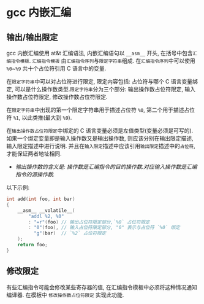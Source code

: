 # gcc 内嵌汇编

## 输出/输出限定

gcc 内嵌汇编使用 at&t 汇编语法, 内嵌汇编语句以 `__asm__` 开头, 在括号中包含`汇编指令模板`. `汇编指令模板` 由`汇编指令序列`与`限定字符串`组成. 在`汇编指令序列`中可以使用 `%0`~`%9` 共十个占位符引用 C 语言中的变量.

在`限定字符串`中可以对占位符进行限定, 限定内容包括: 占位符与哪个 C 语言变量绑定, 可以是什么操作数类型.`限定字符串`分为三个部分: 输出操作数占位符限定, 输入操作数占位符限定, 修改操作数占位符限定.

在`限定字符串`中出现的第一个限定字符串用于描述占位符 `%0`, 第二个用于描述占位符 `%1`, 以此类推(最大到 `%9`).

在`输出操作数占位符限定`中绑定的 C 语言变量必须是左值类型(变量必须是可写的). 如果一个绑定变量即是输入操作数又是输出操作数, 则应该分别在输出限定描述, 输入限定描述中进行说明. 并且在`输入限定`描述中应该引用`输出限定`描述中的`占位符`, 才能保证两者地址相同.

- *输出操作数的含义是: 操作数是汇编指令的目的操作数.对应输入操作数是汇编指令的源操作数.*

以下示例:

```c
int add(int foo, int bar)
{
    __asm__ __volatile__(
        "addl %2, %0"
        : "=r"(foo) // 输出占位符限定部分,`%0` 占位符限定
        : "0"(foo), // 输入占位符限定部分, "0" 表示与占位符 `%0` 绑定
          "g"(bar)  // `%2` 占位符限定
    );
    return foo;
}
```

## 修改限定

有些汇编指令可能会修改某些寄存器的值, 在汇编指令模板中必须将这种情况通知编译器. 在模板中 `修改操作数占位符限定` 实现此功能.
